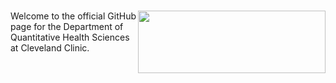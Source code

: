 # <a href="https://www.lerner.ccf.org/quantitative-health/"><img src="https://github.com/ClevelandClinicQHS/.github/assets/46714834/a9fb5437-2cb4-4574-a18b-95135b715419" align="right" width="300" height="100" /></a>

Welcome to the official GitHub page for the Department of Quantitative Health Sciences at Cleveland Clinic.

